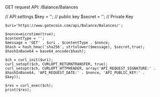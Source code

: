 GET request 
API: /Balance/Balances

// API settings
    $key = '';                // public key
    $secret = '';            // Private Key

    $uri='https://www.gatecoin.com/api/Balance/Balances/';

    $nonce=microtime(true);
    $contentType = '';
    $message = 'GET' . $uri . $contentType . $nonce;
    $hash = hash_hmac('sha256', strtolower($message), $secret,true);
    $hashInBase64 = base64_encode($hash);

    $ch = curl_init($uri);
    curl_setopt($ch, CURLOPT_RETURNTRANSFER, true);
    curl_setopt($ch, CURLOPT_HTTPHEADER, array('API_REQUEST_SIGNATURE:' . $hashInBase64, 'API_REQUEST_DATE:' . $nonce, 'API_PUBLIC_KEY:' . $key));

    $res = curl_exec($ch);
    print($res);
